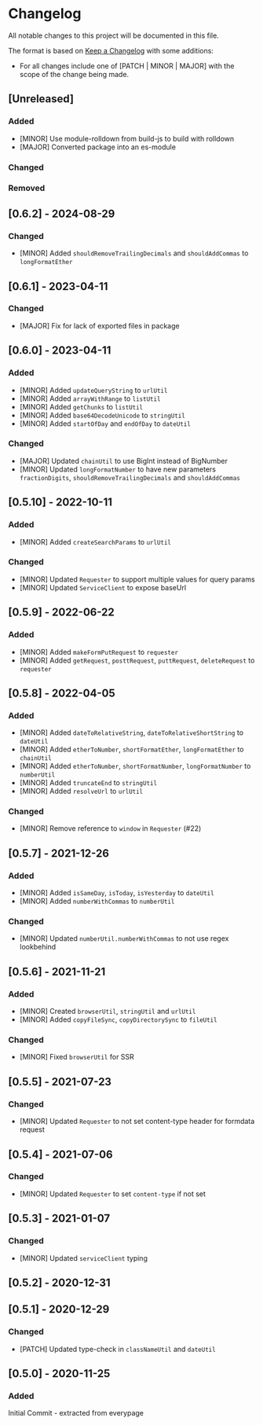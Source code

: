 # Changelog

All notable changes to this project will be documented in this file.

The format is based on [Keep a Changelog](https://keepachangelog.com/en/1.0.0/) with some additions:
- For all changes include one of [PATCH | MINOR | MAJOR] with the scope of the change being made.

## [Unreleased]

### Added
- [MINOR] Use module-rolldown from build-js to build with rolldown
- [MAJOR] Converted package into an es-module

### Changed

### Removed

## [0.6.2] - 2024-08-29

### Changed
- [MINOR] Added `shouldRemoveTrailingDecimals` and `shouldAddCommas` to `longFormatEther`

## [0.6.1] - 2023-04-11

### Changed
- [MAJOR] Fix for lack of exported files in package

## [0.6.0] - 2023-04-11

### Added
- [MINOR] Added `updateQueryString` to `urlUtil`
- [MINOR] Added `arrayWithRange` to `listUtil`
- [MINOR] Added `getChunks` to `listUtil`
- [MINOR] Added `base64DecodeUnicode` to `stringUtil`
- [MINOR] Added `startOfDay` and `endOfDay` to `dateUtil`

### Changed
- [MAJOR] Updated `chainUtil` to use BigInt instead of BigNumber
- [MINOR] Updated `longFormatNumber` to have new parameters `fractionDigits`, `shouldRemoveTrailingDecimals` and `shouldAddCommas`

## [0.5.10] - 2022-10-11

### Added
- [MINOR] Added `createSearchParams` to `urlUtil`

### Changed
- [MINOR] Updated `Requester` to support multiple values for query params
- [MINOR] Updated `ServiceClient` to expose baseUrl

## [0.5.9] - 2022-06-22

### Added
- [MINOR] Added `makeFormPutRequest` to `requester`
- [MINOR] Added `getRequest`, `posttRequest`, `puttRequest`, `deleteRequest` to `requester`

## [0.5.8] - 2022-04-05

### Added
- [MINOR] Added `dateToRelativeString`, `dateToRelativeShortString` to `dateUtil`
- [MINOR] Added `etherToNumber`, `shortFormatEther`, `longFormatEther` to `chainUtil`
- [MINOR] Added `etherToNumber`, `shortFormatNumber`, `longFormatNumber` to `numberUtil`
- [MINOR] Added `truncateEnd` to `stringUtil`
- [MINOR] Added `resolveUrl` to `urlUtil`

### Changed
- [MINOR] Remove reference to `window` in `Requester` (#22)

## [0.5.7] - 2021-12-26

### Added
- [MINOR] Added `isSameDay`, `isToday`, `isYesterday` to `dateUtil`
- [MINOR] Added `numberWithCommas` to `numberUtil`

### Changed
- [MINOR] Updated `numberUtil.numberWithCommas` to not use regex lookbehind

## [0.5.6] - 2021-11-21

### Added
- [MINOR] Created `browserUtil`, `stringUtil` and `urlUtil`
- [MINOR] Added `copyFileSync`, `copyDirectorySync` to `fileUtil`

### Changed

- [MINOR] Fixed `browserUtil` for SSR

## [0.5.5] - 2021-07-23

### Changed
- [MINOR] Updated `Requester` to not set content-type header for formdata request

## [0.5.4] - 2021-07-06

### Changed
- [MINOR] Updated `Requester` to set `content-type` if not set

## [0.5.3] - 2021-01-07

### Changed
- [MINOR] Updated `serviceClient` typing

## [0.5.2] - 2020-12-31

## [0.5.1] - 2020-12-29

### Changed
- [PATCH] Updated type-check in `classNameUtil` and `dateUtil`

## [0.5.0] - 2020-11-25

### Added

Initial Commit - extracted from everypage
